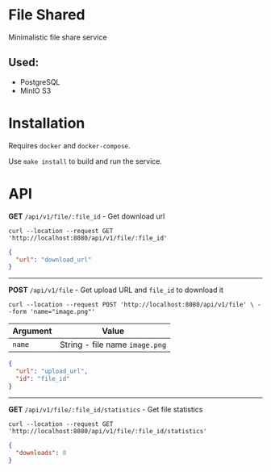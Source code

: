 # File Shared

Minimalistic file share service

## Used:

* PostgreSQL
* MinIO S3

# Installation

Requires `docker` and `docker-compose`.

Use `make install` to build and run the service.

# API

**GET** `/api/v1/file/:file_id` - Get download url

`curl --location --request GET 'http://localhost:8080/api/v1/file/:file_id'`

```json
{
  "url": "download_url"
}
```

---
**POST** `/api/v1/file` - Get upload URL and `file_id` to download it

`curl --location --request POST 'http://localhost:8080/api/v1/file' \
--form 'name="image.png"'`

Argument | Value
--- | ---
`name` | String - file name `image.png`

```json
{
  "url": "upload_url",
  "id": "file_id"
}
```

---
**GET** `/api/v1/file/:file_id/statistics` - Get file statistics

`curl --location --request GET 'http://localhost:8080/api/v1/file/:file_id/statistics'`

```json
{
  "downloads": 0
}
```

